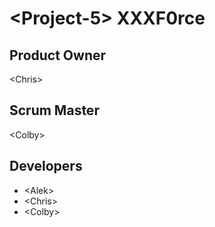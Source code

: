 # \<Project-5\> XXXF0rce
## Product Owner
\<Chris\>
## Scrum Master
\<Colby\>
## Developers
- \<Alek\>
- \<Chris\>
- \<Colby\>
